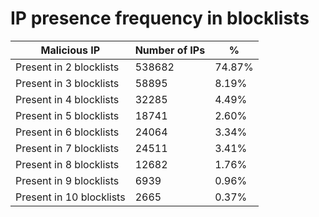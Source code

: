 # IP presence frequency in blocklists
| Malicious IP | Number of IPs | % |
|----|----|----|
| Present in 2 blocklists | 538682 | 74.87% |
| Present in 3 blocklists | 58895 | 8.19% |
| Present in 4 blocklists | 32285 | 4.49% |
| Present in 5 blocklists | 18741 | 2.60% |
| Present in 6 blocklists | 24064 | 3.34% |
| Present in 7 blocklists | 24511 | 3.41% |
| Present in 8 blocklists | 12682 | 1.76% |
| Present in 9 blocklists | 6939 | 0.96% |
| Present in 10 blocklists | 2665 | 0.37% |
